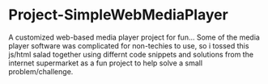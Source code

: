 # Project-SimpleWebMediaPlayer
A customized web-based media player project for fun...
Some of the media player software was complicated for non-techies to use, so i tossed this js/html salad together using differnt code snippets and solutions from the internet supermarket as a fun project to help solve a small problem/challenge.
